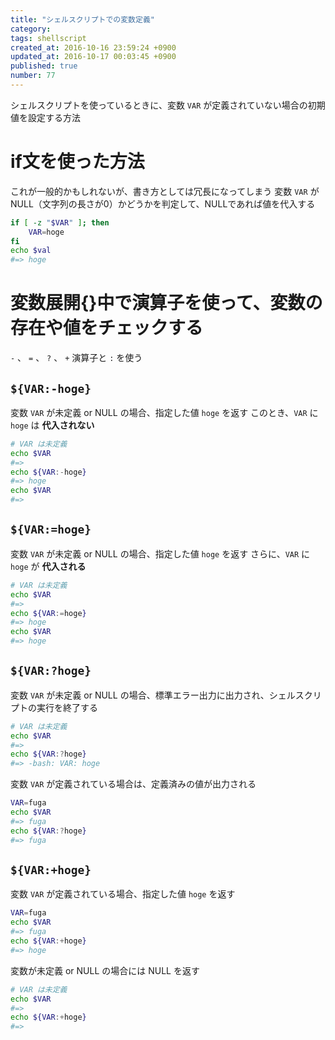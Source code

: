 ```yaml
---
title: "シェルスクリプトでの変数定義"
category: 
tags: shellscript
created_at: 2016-10-16 23:59:24 +0900
updated_at: 2016-10-17 00:03:45 +0900
published: true
number: 77
---
```


シェルスクリプトを使っているときに、変数 `VAR` が定義されていない場合の初期値を設定する方法

# if文を使った方法
これが一般的かもしれないが、書き方としては冗長になってしまう
変数 `VAR` がNULL（文字列の長さが0）かどうかを判定して、NULLであれば値を代入する

``` bash
if [ -z "$VAR" ]; then
    VAR=hoge
fi
echo $val
#=> hoge
```

# 変数展開{}中で演算子を使って、変数の存在や値をチェックする
`-` 、 `=` 、 `?` 、 `+` 演算子と `:` を使う

## `${VAR:-hoge}`
変数 `VAR` が未定義 or NULL の場合、指定した値 `hoge` を返す
このとき、`VAR` に `hoge` は **代入されない**

``` bash
# VAR は未定義
echo $VAR
#=>
echo ${VAR:-hoge}
#=> hoge
echo $VAR
#=>
```

## `${VAR:=hoge}`
変数 `VAR` が未定義 or NULL の場合、指定した値 `hoge` を返す
さらに、`VAR` に `hoge` が **代入される**

``` bash
# VAR は未定義
echo $VAR
#=>
echo ${VAR:=hoge}
#=> hoge
echo $VAR
#=> hoge
```

## `${VAR:?hoge}`
変数 `VAR` が未定義 or NULL の場合、標準エラー出力に出力され、シェルスクリプトの実行を終了する

``` bash
# VAR は未定義
echo $VAR
#=>
echo ${VAR:?hoge}
#=> -bash: VAR: hoge
```

変数 `VAR` が定義されている場合は、定義済みの値が出力される

``` bash
VAR=fuga
echo $VAR
#=> fuga
echo ${VAR:?hoge}
#=> fuga
```

## `${VAR:+hoge}`
変数 `VAR` が定義されている場合、指定した値 `hoge` を返す
``` bash
VAR=fuga
echo $VAR
#=> fuga
echo ${VAR:+hoge}
#=> hoge
```

変数が未定義 or NULL の場合には NULL を返す
``` bash
# VAR は未定義
echo $VAR
#=>
echo ${VAR:+hoge}
#=> 
```

